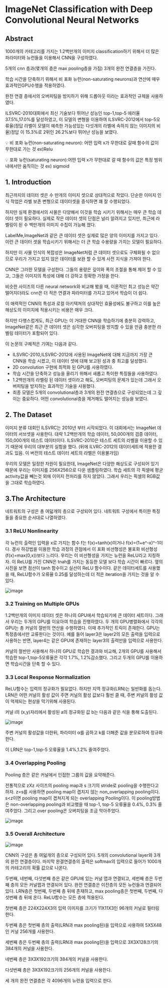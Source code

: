 # ImageNet Classification with Deep Convolutional Neural Networks

## Abstract

1000개의 카테고리를 가지는 1.2백만개의 이미지 classification하기 위해서 더 많은 파라미터와 뉴런들을 이용해서 CNN을 구성하였다.

5개의 cnn 층과(몇개의 층은 max pooling층을 가짐) 3개의 완전 연결층을 가진다.

학습 시간을 단축하기 위해서 비  포화 뉴런(non-saturating neurons)과 연산에 매우 효과적인GPU수행을 적용하였다.

완전 연결 층에서의 오버피팅을 방지하기 위해 드롭아웃 이라는 효과적인 규제을 사용하였다.

ILSVRC-2010대회에서 최신 기술보다 뛰어난 성능인 top-1,top-5 에러율 37.5%,17.0%를 달성하였고, 이 모델의 변형을 이용하여 ILSVRC-2012에서 top-5오류율(정답 라벨이 모델이 예측한 가능성있는 다섯개의 라벨에 속하지 않는 이미지의 비율)정답 이 15.3%로 2위인 26.2%보다 뛰어난 성능을 보였다.

 

<aside>
💡 비 포화 뉴런(non-saturating neuron): 어떤 입력 x가 무한대로 갈때 함수의 값이 무한대로 가는 것  ex)Relu

💡  포화 뉴런(saturating neuron):어떤 입력 x가 무한대로 갈 때 함수의 값은 특정 범위내에서만 움직이는 것 ex) sigmoid

</aside>

## 1. Introduction

최근까지의 데이터 셋은 수 만개의 이미지 셋으로 상대적으로 작았다.  단순한 이미지 인식 작업은 라벨 보존 변형으로 데이터셋을 증식하면 꽤 잘 수행되었다. 

하지만 실제 환경에서의 사물은 다양해서 이것을 학습 시키기 위해서는 매우 큰 학습 데이터 셋이 필요하다. 실제로 작은 데이터 셋의 단점은 널리 알려지고 있지만, 최근에 라벨링이 된 수 백만개의 이미지 수집이 가능해 졌다.

LabelMe,ImageNet과 같은 큰 데이터 셋은 실제로 많은 양의 이미지를 가지고 있다. 이런 큰 데이터 셋을 학습시키기 위해서는 더 큰 학습 수용량을 가지는 모델이 필요하다. 

하지만 이 사물 인식의 복잡성은 ImageNet처럼 큰 데이터 셋으로도 구체화될 수 없으므로 우리가 가지고 있지 않은 데이터를  보완 할 수 있게 사전 지식을 가져야 한다. 

CNN은 그러한 모델을 구성한다. 그들의 용량은 깊이와 폭의 조절을 통해 제어 할 수 있고, 그들은 이미지의 특성에 대해 더 강하고 정확한 가정을 한다.

비슷한 사이즈의 다른 neural network와 비교해 봤을 때, 이론적인 최고 성능은 약간 떨어지더라도 cnn은 더 적은 연결과 파라미터를 가지고 있어서 학습이 더 쉽다. 

이 매력적인 CNN의 특성과  로컬 아키텍쳐의 상대적인 효율성에도 불구하고 이를 높은 해상도의 이미지에 적용시키는 비용은 매우 크다.

하지만 다행스럽게도, 최근 GPU는 이 거대한 CNN을 학습하기에 충분히 강력하고, ImageNet같은 최근 큰 데이터 셋은 심각한 오버피팅을 방지할 수 있을 만큼 충분한 라벨링 데이터가 포함되어 있다.

이 논문의 구체적은 기여는 다음과 같다.

- ILSVRC-2010,ILSVRC-2012에 사용된 ImageNet에 대해 지금까지 가장 큰 CNN을 학습 시켰고, 이 데이터 셋에 대해 보고된 성과 중 최고를 달성했다.
- 2D convolution 구현에 최적화 된 GPU를 사용하였다.
- 학습 시간을 단축하고 성능을 올리기 위해서 새롭고 특이한 특징들을 사용하였다.
- 1.2백만개의 라벨링 된 데이터 셋이라고 해도, 오버피팅의 문제가 있는데 그래서 오버피팅을 방지하는 효과적인 기술을 사용했다.
- 최종 모델은 5개의 convolutional층과 3개의 완전 연결층으로 구성되었는데 그 깊이는 중요하다. 어떤 convolutional층을 제거해도 떨어지는 성능을 보였다.

## 2. The Dataset

이미지 분류 대회인 ILSVRC는 2010년 부터 시작되었다. 이 대회에서는 ImageNet 데이터의 서브셋을 사용한다. 대략 1.2백만개의 학습 데이터, 50,000개의 검증 데이터, 150,000개의 테스트 데이터이다. ILSVRC-2010은 테스트 세트의 라벨을 이용할 수 있기 때문에 우리의 대부분의 실험을 했다. (뒤에 ILVRC-2012의 데이터세트에 적용한 결과도 있음. 이 버전의 테스트 데이터 세트의 라벨은 이용불가임)  

우리의 모델은 일정한 차원이 필요한데, ImageNet은 다양한 해상도로 구성되어 있기 때문에 우리는 이미지를 256X256으로 다운 샘플링하였다. 학습 세트의 각 픽셀에 평균 activity값을 빼는것 외에 이미지 전처리를 하지 않았다. 그래서 우리는 픽셀의 RGB값을 그대로 학습하였다.

## 3.The Architecture

네트워트의 구성은 총 여덟개의 층으로 구성되어 있다. 네트워트 구성에서 특이한 특징들을 중요한 순서대로 나열하였다.

### 3.1 ReLU Nonlinearity

각 뉴런의 출력인 입력을 x로 가지는 함수 f는  f(x)=tanh(x)이거나 f(x)=(1+e^-x)^-1이다. 경사 하강법을 이용한 학습 과정의 관점에서 이 포화 비선형성은 불포화 비선형성(f(x)=max(0,x))보다 느리다. 우리는 이 비선형성을 가지는 뉴런을 ReLU라고 지칭하자. 이 ReLU를 가진 CNN은 tnah를 가지는 동등한 모델 보다 학습 시간이 빠르다. 옆의 사진을 보면 점선이 tanh 함수이고 실선이 ReLU 함수이다. 같은 데이터세트를 사용했을 때, ReLU함수가 오류율 0.25를 달성하는데 더 적은 iteration을 가지는 것을 알 수 있다.

![image](https://user-images.githubusercontent.com/77263283/151334135-4079d61f-5053-45e5-b359-b56776e39a31.png)

### 3.2 Training on Multiple GPUs

1.2백만개의 이미지 데이터 셋은 하나의 GPU에서 학습되기에 큰 데이터 세트이다. 그래서 우리는 두개의 GPU를 이요아여 학습을 진행하였다. 두 개의 GPU병렬화에서 각각의 GPU는 총 커널의 절반의 연산을 수행하였다. 이때 추가적인 트릭이 존재한다. GPU는 특정층에서만 교류한다는 것이다. 예를 들어 layer3은 layer2의 모든 출력을 입력으로 사용하는 반면, layer4는 같은 GPU에 존재하는 layer3의 출력만을 입력으로 사용한다. 

커널의 절반만 사용해서 하나의 GPU로 학습한 결과와 비교해, 2개의 GPU를 사용해서 학습한 top-1,top-5오류율은 각각 1.7%, 1.2%감소했다. 그리고 두개의 GPU를 이용하면 학습시간을 단축 할 수 있다.

### 3.3 Local Response Normalization

ReLU함수는 입력의 정규화가 필요없다. 하지만 지역 정규화(LRN)는 일반화를 돕는다. LRN은 어떤 커널의 활성 값이 주면 커널의 활성 값보다 훨씬 클 때, 주변 커널의 활성 값이 억제되는 현상을 막기위해 사용된다.

커널 i의 (x,y)자리에서 활성된 a의 정규화된 값 b는 다음과 같은 식을 통해 도출된다.

![image](https://user-images.githubusercontent.com/77263283/151334274-76dbbe8c-84e5-4c44-806b-6ac5274b237d.png)

주변 커널의 활성값을 더한뒤, 파라미터 α를 곱하고 k를 더해준 값을 분모로하여 정규화한다.

이 LRN은 top-1,top-5 오류율을 1.4%,1.2% 줄여주었다.

### 3.4 Overlapping Pooling

Pooling 층은 같은 커널에서 인접한 그룹의 값을 요약해준다. 

전통적으로 zXz 사이즈의 pooling  map과 s 크기의 stride로 pooling을 수행한다고 하자.  z=s를 사용하면 pooling map이 겹치지 않는 non_overlapping pooling이다. s<z이면 pooling map이 겹쳐지게 되는 overlapping Pooling이다. 이 pooling방법은 non-overlapping pooling과 비교했을 때 top-1, top-5 오류율을 0.4%, 0.3% 줄여주었다. 그리고 over pooling은 오버피팅을 조금 막아주었다.

![image](https://user-images.githubusercontent.com/77263283/151334335-d9142003-e45e-4ab9-9139-edf1f1ab6de2.png)

### 3.5 Overall Architecture

![image](https://user-images.githubusercontent.com/77263283/151334390-235475c1-1db6-4e7f-b6c1-3ec8b244f02c.png)

CNN의 구성은 총 여덟개의 층으로 구성되어 있다. 5개의 convolutional layer와 3개의 완전 연결층이다. 마지막 완결연결층의 출력은 softmax의 입력으로 들어가 1000개의 카테고리의 확률 값으로 나온다. 

두번째, 네번째, 다섯번째 층은 같은 GPU에 있는 커널 맵과 연결되고, 세번째 층은 두번째 층의 모든 커널맵과 연결되어 있다.  완전 연결층은 이전층의 모든 뉴런들과 연결되어 있다. LRN층은 첫번째, 두번째 층 뒤에 존재하고, max pooling층은 첫번째, 두번째, 다섯번째 층 뒤에 온다. ReLU함수는 모든 층에 적용된다.

첫번째 층은 224X224X3의 입력 이미지를 크기가 11X11X3인 96개의 커널로 필터링 한다.

두번째 층은 첫번째 층의 출력(LRN과 max pooling된)을 입력으로 사용하여 5X5X48인 커널 256개를 사용한다.

세번째 층은 두번째 층의 출력(LRN과 max pooling된)을 입력으로 3X3X128크기의 384개의 커널을 사용한다.

네번째 층은 3X3X192크기의 384개의 커널을 사용한다.

다섯번째 층은 3X3X192크기의 256개의 커널을 사용한다.

세 개의 완전 연결층은 각 4096개의 뉴련을 입력으로 한다.
